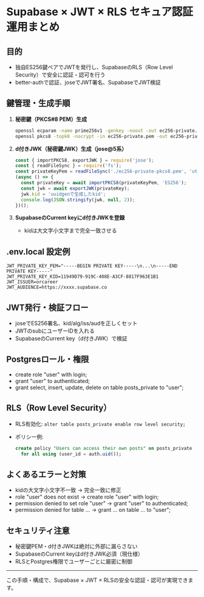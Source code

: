 # Supabase × JWT × RLS セキュア認証運用まとめ

## 目的

- 独自ES256鍵ペアでJWTを発行し、SupabaseのRLS（Row Level Security）で安全に認証・認可を行う
- better-authで認証、joseでJWT署名、SupabaseでJWT検証

## 鍵管理・生成手順

1. **秘密鍵（PKCS#8 PEM）生成**

   ```sh
   openssl ecparam -name prime256v1 -genkey -noout -out ec256-private.pem
   openssl pkcs8 -topk8 -nocrypt -in ec256-private.pem -out ec256-private-pkcs8.pem
   ```

2. **d付きJWK（秘密鍵JWK）生成（jose@5系）**

   ```js
   const { importPKCS8, exportJWK } = require('jose');
   const { readFileSync } = require('fs');
   const privateKeyPem = readFileSync('./ec256-private-pkcs8.pem', 'utf8');
   (async () => {
     const privateKey = await importPKCS8(privateKeyPem, 'ES256');
     const jwk = await exportJWK(privateKey);
     jwk.kid = 'uuidgenで生成したkid';
     console.log(JSON.stringify(jwk, null, 2));
   })();
   ```

3. **SupabaseのCurrent keyにd付きJWKを登録**
   - kidは大文字小文字まで完全一致させる

## .env.local 設定例

```env
JWT_PRIVATE_KEY_PEM="-----BEGIN PRIVATE KEY-----\n...\n-----END PRIVATE KEY-----"
JWT_PRIVATE_KEY_KID=11949D79-919C-408E-A3CF-8817F963E1B1
JWT_ISSUER=orcareer
JWT_AUDIENCE=https://xxxx.supabase.co
```

## JWT発行・検証フロー

- joseでES256署名、kid/alg/iss/audを正しくセット
- JWTのsubにユーザーIDを入れる
- SupabaseのCurrent key（d付きJWK）で検証

## Postgresロール・権限

- create role "user" with login;
- grant "user" to authenticated;
- grant select, insert, update, delete on table posts_private to "user";

## RLS（Row Level Security）

- RLS有効化: `alter table posts_private enable row level security;`
- ポリシー例:

  ```sql
  create policy "Users can access their own posts" on posts_private
    for all using (user_id = auth.uid());
  ```

## よくあるエラーと対策

- kidの大文字小文字不一致 → 完全一致に修正
- role "user" does not exist → create role "user" with login;
- permission denied to set role "user" → grant "user" to authenticated;
- permission denied for table ... → grant ... on table ... to "user";

## セキュリティ注意

- 秘密鍵PEM・d付きJWKは絶対に外部に漏らさない
- SupabaseのCurrent keyはd付きJWK必須（現仕様）
- RLSとPostgres権限でユーザーごとに厳密に制御

---

この手順・構成で、Supabase × JWT × RLSの安全な認証・認可が実現できます。
